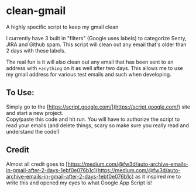 # clean-gmail
A highly specific script to keep my gmail clean

I currently have 3 built in "filters" (Google uses labels) to categorize Senty, JIRA and Github spam.  This script will clean out any email that's older than 2 days with these labels.

The real fun is it will also clean out any email that has been sent to an address with `+anything` on it as well after two days.  This allows me to use my gmail address for various test emails and such when developing.

## To Use:

Simply go to the [https://script.google.com/](https://script.google.com/) site and start a new project.  
Copy/paste this code and hit run. You will have to authorize the script to read your emails (and delete things, scary so make sure you really read and understand the code!)

## Credit

Almost all credit goes to [https://medium.com/@fw3d/auto-archive-emails-in-gmail-after-2-days-1ebf0e076b1c](https://medium.com/@fw3d/auto-archive-emails-in-gmail-after-2-days-1ebf0e076b1c) as it inspired me to write this and opened
my eyes to what Google App Script is!
